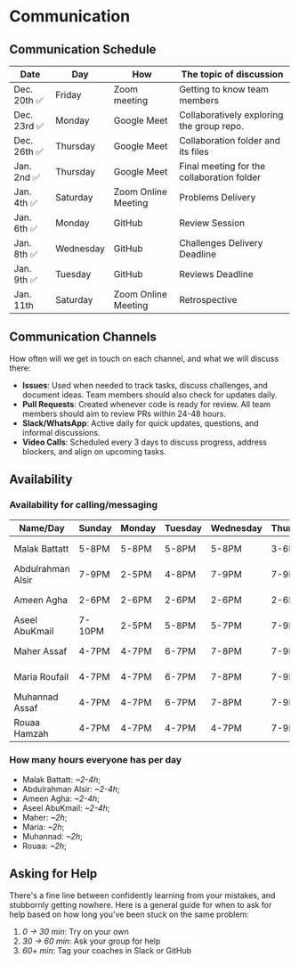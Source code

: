 # Communication

## Communication Schedule

| Date | Day | How  | The topic of discussion |
|-----------|------------|------|--------------|
| Dec. 20th ✅ | Friday | Zoom meeting | Getting to know team members |
| Dec. 23rd ✅ | Monday | Google Meet | Collaboratively exploring the group repo.|
| Dec. 26th ✅ | Thursday | Google Meet |Collaboration folder and its files|
| Jan. 2nd ✅ | Thursday | Google Meet | Final meeting for the collaboration folder|
| Jan. 4th ✅ | Saturday | Zoom Online Meeting | Problems Delivery |
| Jan. 6th ✅ | Monday | GitHub | Review Session |
| Jan. 8th ✅| Wednesday | GitHub | Challenges Delivery Deadline |
| Jan. 9th ✅| Tuesday  | GitHub | Reviews Deadline |
| Jan. 11th | Saturday | Zoom Online Meeting | Retrospective |

## Communication Channels

How often will we get in touch on each channel, and what we will discuss there:

- **Issues**:  Used when needed to track tasks, discuss challenges, and document ideas.
 Team members should also check for updates daily.
- **Pull Requests**: Created whenever code is ready for review. All team members
 should aim to review PRs within 24-48 hours.
- **Slack/WhatsApp**: Active daily for quick updates, questions, and informal discussions.
- **Video Calls**: Scheduled every 3 days to discuss progress, address blockers,
 and align on upcoming tasks.

## Availability

### Availability for calling/messaging

| Name/Day | Sunday | Monday | Tuesday | Wednesday| Thursday | Friday | Saturday|
|--------------|--------|---------|----------|----------|--------|-------|------|
| Malak Battatt| 5-8PM| 5-8PM | 5-8PM | 5-8PM |3-6PM | 2-4PM| 2-5PM |
| Abdulrahman Alsir| 7-9PM| 2-5PM | 4-8PM | 7-9PM | 7-9PM | 6-8PM | 6-8PM |
| Ameen Agha| 2-6PM| 2-6PM | 2-6PM | 2-6PM | 2-6PM | 2-6PM| 2-6PM|
| Aseel AbuKmail| 7-10PM| 2-5PM | 5-8PM | 5-7PM | 7-9PM | 6-10PM | 6-8PM |
| Maher Assaf | 4-7PM| 4-7PM | 6-7PM | 7-8PM | 7-9PM | 6-8PM | 6-8PM |
| Maria Roufail | 4-7PM| 4-7PM | 6-7PM | 7-8PM | 7-9PM | 6-8PM | 6-8PM |
| Muhannad Assaf | 4-7PM| 4-7PM | 6-7PM | 7-8PM | 7-9PM | 6-8PM | 6-8PM |
| Rouaa Hamzah | 4-7PM| 4-7PM | 4-7PM | 4-7PM | 7-9PM | 7-9PM| 7-9PM|

### How many hours everyone has per day

- Malak Battatt: _~2-4h_;
- Abdulrahman Alsir: _~2-4h_;
- Ameen Agha: _~2-4h_;
- Aseel AbuKmail: _~2-4h_;
- Maher: _~2h_;
- Maria: _~2h_;
- Muhannad: _~2h_;
- Rouaa: _~2h_;

## Asking for Help

There's a fine line between confidently learning from your mistakes, and
stubbornly getting nowhere. Here is a general guide for when to ask for help
based on how long you've been stuck on the same problem:

1. _0 -> 30 min_: Try on your own
2. _30 -> 60 min_: Ask your group for help
3. _60+ min_: Tag your coaches in Slack or GitHub

